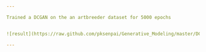 ```yaml
---

Trained a DCGAN on the an artbreeder dataset for 5000 epochs


![result](https://raw.github.com/pksenpai/Generative_Modeling/master/DCGAN/result.png)

---
```

